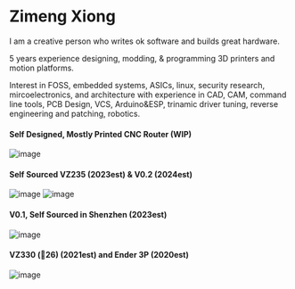 # Zimeng Xiong

I am a creative person who writes ok software and builds great hardware.

5 years experience designing, modding, & programming 3D printers and motion platforms.

Interest in FOSS, embedded systems, ASICs, linux, security research, mircoelectronics, and architecture with experience in CAD, CAM, command line tools, PCB Design, VCS, Arduino&ESP, trinamic driver tuning, reverse engineering and patching, robotics.

#### Self Designed, Mostly Printed CNC Router (WIP)
![image](https://github.com/user-attachments/assets/75c86956-92a8-42f7-a91e-db0a7a62a3b7)

#### Self Sourced VZ235 (2023est) & V0.2 (2024est)
![image](https://github.com/user-attachments/assets/4151670b-d1ee-438f-812b-acccd3026548)
![image](https://github.com/user-attachments/assets/4b7abaad-ef11-41d5-808f-e3c34a31d8cb)

#### V0.1, Self Sourced in Shenzhen (2023est)
![image](https://github.com/user-attachments/assets/9dbf2171-9d58-4927-a0a8-69ad21008f4f)

#### VZ330 (🥣26) (2021est) and Ender 3P (2020est)
![image](https://github.com/user-attachments/assets/8bc0d73d-1039-462f-8dd5-c2fa139fa0a3)



<!--
**zxzimeng/zxzimeng** is a ✨ _special_ ✨ repository because its `README.md` (this file) appears on your GitHub profile.

Here are some ideas to get you started:

- 🔭 I’m currently working on ...
- 🌱 I’m currently learning ...
- 👯 I’m looking to collaborate on ...
- 🤔 I’m looking for help with ...
- 💬 Ask me about ...
- 📫 How to reach me: ...
- 😄 Pronouns: ...
- ⚡ Fun fact: ...
-->
